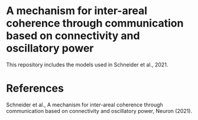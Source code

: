 # A mechanism for inter-areal coherence through communication based on connectivity and oscillatory power

This repository includes the models used in Schneider et al., 2021.

# References
Schneider et al., A mechanism for inter-areal coherence through communication based on connectivity and oscillatory power, Neuron (2021).
